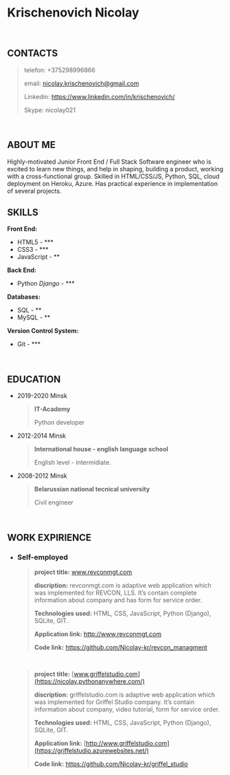 # Krischenovich Nicolay
<br>

## CONTACTS

> telefon: +375298996866
>
> email: nicolay.krischenovich@gmail.com
>
>Linkedin: <https://www.linkedin.com/in/krischenovich/>
>
> Skype: nicolay021
<br>


## ABOUT ME

Highly-motivated Junior Front End / Full Stack Software engineer 
who is excited to learn new things, and help in shaping, building 
a product, working with a cross-functional group. Skilled in 
HTML/CSS/JS, Python, SQL, cloud deployment on Heroku, Azure. 
Has practical experience in  implementation of several projects.
<br>


## SKILLS

**Front End:**                
  * HTML5 - ***
  * CSS3 - ***
  * JavaScript - **

**Back End:**
 * Python *Django* - ***

**Databases:**
  * SQL - **
  * MySQL - **

**Version Control System:**
  * Git - ***
<br>

## EDUCATION
  * 2019-2020 Minsk
  
    > **IT-Academy**
    >
    > Python developer
    
  * 2012-2014 Minsk
   
     > **International house - english language school**
     >
     > English level - intermidiate.
    
  * 2008-2012 Minsk
  
    > **Belarussian national tecnical university**
    >
    > Сivil engineer
 <br> 
 
## WORK EXPIRIENCE
   
* ### Self-employed

     > **project title:** www.revconmgt.com
     >
     > **discription:** revconmgt.com
     > is adaptive web application which was implemented for REVCON, LLS. It’s contain complete information about company and has form for service order.
     >
     > **Technologies used:** HTML, CSS, JavaScript, Python (Django), SQLite, GIT.
     >
     > **Application link:** <http://www.revconmgt.com>
     >
     > **Code link:** <https://github.com/Nicolay-kr/revcon_managment>
     <br>
     
     
     > **project title:** [www.griffelstudio.com](https://nicolay.pythonanywhere.com/)
     >
     > **discription:** griffelstudio.com
     > is adaptive web application which was implemented for Griffel Studio company. It’s contain information about company, video tutorial, form for service order.
     >
     > **Technologies used:** HTML, CSS, JavaScript, Python (Django), SQLite, GIT.
     >
     > **Application link:** [http://www.griffelstudio.com](https://griffelstudio.azurewebsites.net/)
     >
     > **Code link:** <https://github.com/Nicolay-kr/griffel_studio>

